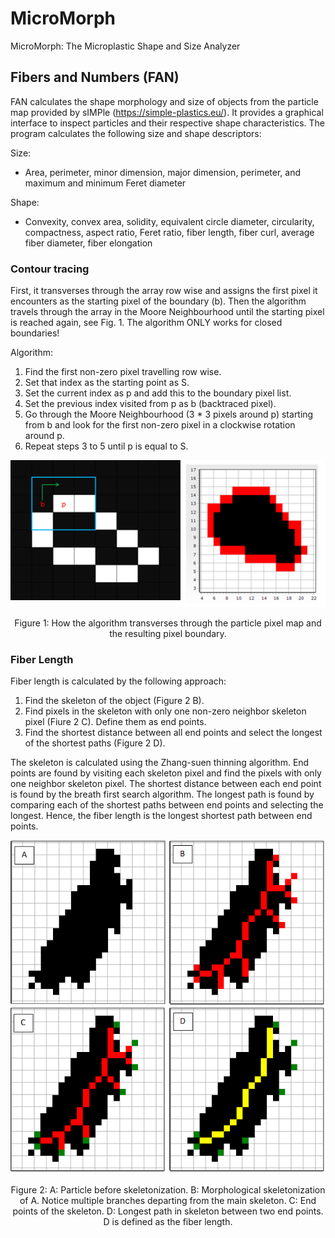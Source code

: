 # MicroMorph

MicroMorph: The Microplastic Shape and Size Analyzer


## Fibers and Numbers (FAN)

FAN calculates the shape morphology and size of objects from the particle map provided by sIMPle (https://simple-plastics.eu/). It provides a graphical interface to inspect particles and their respective shape characteristics. The program calculates the following size and shape descriptors:

Size:
* Area, perimeter, minor dimension, major dimension, perimeter, and maximum and minimum Feret diameter

Shape:
* Convexity, convex area, solidity, equivalent circle diameter, circularity, compactness, aspect ratio, Feret ratio, fiber length, fiber curl, average fiber diameter, fiber elongation


### Contour tracing

First, it transverses through the array row wise and assigns the first pixel it encounters as the starting pixel of the boundary (b). Then the algorithm travels through the array in the Moore Neighbourhood until the starting pixel is reached again, see Fig. 1. The algorithm ONLY works for closed boundaries!

Algorithm:
1. Find the first non-zero pixel travelling row wise.
2. Set that index as the starting point as S.
3. Set the current index as p and add this to the boundary pixel list.
4. Set the previous index visited from p as b (backtraced pixel).
5. Go through the Moore Neighbourhood (3 * 3 pixels around p) starting from b and look for the first non-zero pixel in a clockwise rotation around p.
6. Repeat steps 3 to 5 until p is equal to S.

<p align="center">
<img src="fig01.png">
<figcaption align = "center">Figure 1: How the algorithm transverses through the particle pixel map and the resulting pixel boundary.</figcaption>
</p>

### Fiber Length

Fiber length is calculated by the following approach:

1.	Find the skeleton of the object (Figure 2 B).
2.	Find pixels in the skeleton with only one non-zero neighbor skeleton pixel (Fiure 2 C). Define them as end points.
3.	Find the shortest distance between all end points and select the longest of the shortest paths (Figure 2 D).

The skeleton is calculated using the Zhang-suen thinning algorithm. End points are found by visiting each skeleton pixel and find the pixels with only one neighbor skeleton pixel. The shortest distance between each end point is found by the breath first search algorithm. The longest path is found by comparing each of the shortest paths between end points and selecting the longest. Hence, the fiber length is the longest shortest path between end points.

<p align="center">
<img src="fig02.png">
<figcaption align = "center">Figure 2: A: Particle before skeletonization. B: Morphological skeletonization of A. Notice multiple branches departing from the main skeleton. C: End points of the skeleton. D: Longest path in skeleton between two end points. D is defined as the fiber length.</figcaption>
</p>







